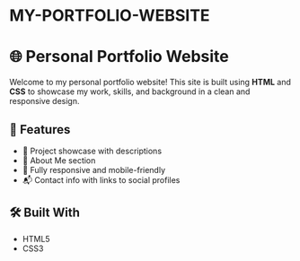 # MY-PORTFOLIO-WEBSITE
# 🌐 Personal Portfolio Website

Welcome to my personal portfolio website! This site is built using **HTML** and **CSS** to showcase my work, skills, and background in a clean and responsive design.

## 🚀 Features

- 💼 Project showcase with descriptions
- 📄 About Me section
- 📱 Fully responsive and mobile-friendly
- 📬 Contact info with links to social profiles

## 🛠️ Built With

- HTML5
- CSS3
